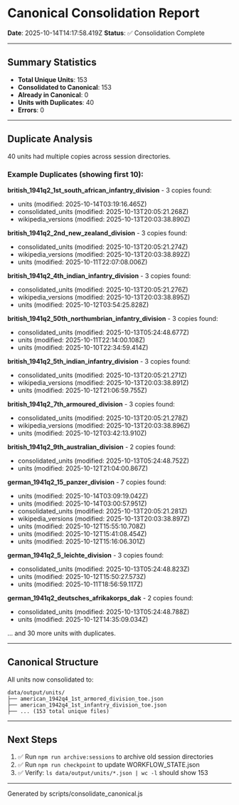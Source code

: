 # Canonical Consolidation Report

**Date**: 2025-10-14T14:17:58.419Z
**Status**: ✅ Consolidation Complete

---

## Summary Statistics

- **Total Unique Units**: 153
- **Consolidated to Canonical**: 153
- **Already in Canonical**: 0
- **Units with Duplicates**: 40
- **Errors**: 0

---

## Duplicate Analysis

40 units had multiple copies across session directories.

### Example Duplicates (showing first 10):


**british_1941q2_1st_south_african_infantry_division** - 3 copies found:
  - units (modified: 2025-10-14T03:19:16.465Z)
  - consolidated_units (modified: 2025-10-13T20:05:21.268Z)
  - wikipedia_versions (modified: 2025-10-13T20:03:38.890Z)


**british_1941q2_2nd_new_zealand_division** - 3 copies found:
  - consolidated_units (modified: 2025-10-13T20:05:21.274Z)
  - wikipedia_versions (modified: 2025-10-13T20:03:38.892Z)
  - units (modified: 2025-10-11T22:07:08.006Z)


**british_1941q2_4th_indian_infantry_division** - 3 copies found:
  - consolidated_units (modified: 2025-10-13T20:05:21.276Z)
  - wikipedia_versions (modified: 2025-10-13T20:03:38.895Z)
  - units (modified: 2025-10-12T03:54:25.828Z)


**british_1941q2_50th_northumbrian_infantry_division** - 3 copies found:
  - consolidated_units (modified: 2025-10-13T05:24:48.677Z)
  - units (modified: 2025-10-11T22:14:00.108Z)
  - units (modified: 2025-10-10T22:34:59.414Z)


**british_1941q2_5th_indian_infantry_division** - 3 copies found:
  - consolidated_units (modified: 2025-10-13T20:05:21.271Z)
  - wikipedia_versions (modified: 2025-10-13T20:03:38.891Z)
  - units (modified: 2025-10-12T21:06:59.755Z)


**british_1941q2_7th_armoured_division** - 3 copies found:
  - consolidated_units (modified: 2025-10-13T20:05:21.278Z)
  - wikipedia_versions (modified: 2025-10-13T20:03:38.896Z)
  - units (modified: 2025-10-12T03:42:13.910Z)


**british_1941q2_9th_australian_division** - 2 copies found:
  - consolidated_units (modified: 2025-10-13T05:24:48.752Z)
  - units (modified: 2025-10-12T21:04:00.867Z)


**german_1941q2_15_panzer_division** - 7 copies found:
  - units (modified: 2025-10-14T03:09:19.042Z)
  - units (modified: 2025-10-14T03:00:57.951Z)
  - consolidated_units (modified: 2025-10-13T20:05:21.281Z)
  - wikipedia_versions (modified: 2025-10-13T20:03:38.897Z)
  - units (modified: 2025-10-12T15:55:10.708Z)
  - units (modified: 2025-10-12T15:41:08.454Z)
  - units (modified: 2025-10-12T15:16:06.301Z)


**german_1941q2_5_leichte_division** - 3 copies found:
  - consolidated_units (modified: 2025-10-13T05:24:48.823Z)
  - units (modified: 2025-10-12T15:50:27.573Z)
  - units (modified: 2025-10-11T18:56:59.117Z)


**german_1941q2_deutsches_afrikakorps_dak** - 2 copies found:
  - consolidated_units (modified: 2025-10-13T05:24:48.788Z)
  - units (modified: 2025-10-12T14:35:09.034Z)



... and 30 more units with duplicates.


---

## Canonical Structure

All units now consolidated to:

```
data/output/units/
├── american_1942q4_1st_armored_division_toe.json
├── american_1942q4_1st_infantry_division_toe.json
├── ... (153 total unique files)
```

---

## Next Steps

1. ✅ Run `npm run archive:sessions` to archive old session directories
2. ✅ Run `npm run checkpoint` to update WORKFLOW_STATE.json
3. ✅ Verify: `ls data/output/units/*.json | wc -l` should show 153

---



Generated by scripts/consolidate_canonical.js
